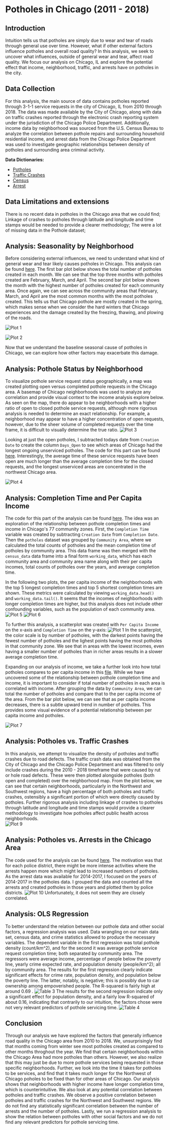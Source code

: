 # Potholes in Chicago (2011 - 2018)

## Introduction

Intuition tells us that potholes are simply due to wear and tear of roads through general use over time. However, what if other external factors influence potholes and overall road quality? In this analysis, we seek to uncover what influences, outside of general wear and tear, affect road quality. We focus our analysis on Chicago, IL and explore the potential effect that income, neighborhood, traffic, and arrests have on potholes in the city. 

## Data Collection
For this analysis, the main source of data contains potholes reported through 3-1-1 service requests in the city of Chicago, IL from 2010 through 2018. The data was made available by the City of Chicago, along with data on traffic crashes reported through the electronic crash reporting system under the jurisdiction of the Chicago Police Department. Additionally, income data by neighborhood was sourced from the U.S. Census Bureau to analyze the correlation between pothole repairs and surrounding household residential income, and arrest data from the Chicago Police Department was used to investigate geographic relationships between density of potholes and surrounding area criminal activity.

**Data Dictionaries:**
- [Potholes](data/potholes_data_dictionary.csv)
- [Traffic Crashes](data/crash_data_dictionary.csv)
- [Census](data/census_data_dictionary.csv )
- [Arrest](data/arrest_data_dictionary.csv)

## Data Limitations and extensions
There is no recent data in potholes in the Chicago area that we could find; 
Linkage of crashes to potholes through latitude and longitude and time stamps would be needed to provide a clearer methodology; 
The were a lot of missing data in the Pothole dataset; 

## Analysis: Seasonality by Neighborhood 
Before considering external influences, we need to understand what kind of general wear and tear likely causes potholes in Chicago. This analysis can be found [here](code/potholes_by_month.ipynb). The first bar plot below shows the total number of potholes created in each month. We can see that the top three months with potholes created are February, March, and April. The second bar plot below shows the month with the highest number of potholes created for each community area. Once again, we can see across the community areas that February, March, and April are the most common months with the most potholes created. This tells us that Chicago pothole are mostly created in the spring, which makes sense when we consider the hard winters that Chicago experiences and the damage created by the freezing, thawing, and plowing of the roads. 

![Plot 1](artifacts/counts_by_month.png)

![Plot 2](artifacts/top_months.png)

Now that we understand the baseline seasonal cause of potholes in Chicago, we can explore how other factors may exacerbate this damage. 

## Analysis: Pothole Status by Neighborhood
To visualize pothole service request status geographically, a map was created plotting open versus completed pothole requests in the Chicago area. A basemap of Chicago neighborhoods was used to analyze any correlation and provide visual context to the income analysis explore below. As seen on the map, there do appear to be neighborhoods with a higher ratio of open to closed pothole service requests, although more rigorous analysis is needed to determine an exact relationship. For example, a neighborhood may appear to have a higher concentration of open requests, however, due to the sheer volume of completed requests over the time frame, it is difficult to visually determine the true ratio.
![Plot 3](artifacts/pothole_status_map.png)

Looking at just the open potholes, I subtracted todays date from `Creation Date` to create the column `Days_Open` to see which areas of Chicago had the longest ongoing unserviced potholes. The code for this part can be found [here](code/open_potholes_map.ipynb). Interestingly, the average time of these service requests have been open are much longer than the average completion time for the closed requests, and the longest unserviced areas are concentrated in the northwest Chicago area.

![Plot 4](artifacts/open_potholes.png)


## Analysis: Completion Time and Per Capita Income
The code for this part of the analysis can be found [here](code/census-pot.ipynb).
The idea was an exploration of the relationship between pothole completion times and income in Chicago's 77 community zones. First, the `Completion Time` variable was created by subtracting `Creation Date` from `Completion Date`. Then the `potholes` dataset was grouped by `Community Area`, where we calculated the total counts of potholes and the mean completion time of potholes by community area. This data frame was then merged with the `census_data` data frame into a final form `working_data`, which has each community area and community area name along with their per capita incomes, total counts of potholes over the years, and average completion time.

In the following two plots, the per capita income of the neighborhoods with the top 5 longest completion times and top 5 shortest completion times are shown. These metrics were calculated by viewing `working_data.head() ` and `working_data.tail()`. It seems that the incomes of neighborhoods with longer completion times are higher, but this analysis does not include other confounding variables, such as the population of each community area.
![Plot 5](artifacts/top_5.png)
![Plot 6](artifacts/bottom_5.png)

To further this analysis, a scatterplot was created with `Per Capita Income` on the x-axis and `Completion Time` on the y-axis: ![Plot 1](artifacts/income_scatter.png)
In the scatterplot, the color scale is by number of potholes, with the darkest points having the fewest number of potholes and the lighest points having the most potholes in that community zone. We see that in areas with the lowest incomes, even having a smaller number of potholes than in richer areas results in a slower average completion time.

Expanding on our analysis of income, we take a further look into how total potholes compares to per capita income in this [file](code/potholes_by_income.ipynb). While we have uncovered some of the relationship between pothole completion time and income, it is important to consider if total number of potholes in each area is correlated with income. After grouping the data by `Community Area`, we can total the number of potholes and compare that to the per capita income of the area.  From the bar plot below, we can see that as per capita income decreases, there is a subtle upward trend in number of potholes. This provides some visual evidence of a potential relationship between per capita income and potholes. 

![Plot 7](artifacts/counts_by_income.png)

## Analysis: Potholes vs. Traffic Crashes
In this analysis, we attempt to visualize the density of potholes and traffic crashes due to road defects. The traffic crash data was obtained from the City of Chicago and the Chicago Police Department and was filtered to only include crashes during the 2010 - 2018 timeframe that were caused by rut or hole road defects. These were then plotted alongside potholes (both open and completed) over the neighborhood map. From the plot below, we can see that certain neighborhoods, particularly in the Northwest and Southwest regions, have a high percentage of both potholes and traffic crashes, ostensibly a significant portion of which were directly caused by potholes. Further rigorous analysis including linkage of crashes to potholes through latitude and longitude and time stamps would provide a clearer methodology to investigate how potholes affect public health across neighborhoods.  
![Plot 9](artifacts/dualmap.png)

## Analysis: Potholes vs. Arrests in the Chicago Area
The code used for the analysis can be found [here](code/arrestdata.ipynb).
The motivation was that for each police district, there might be more intense activities where the arrests happen more which might lead to increased numbers of potholes. As the arrest data was available for 2014-2017, I focused on the years of 2014-2017 in the potholes data. I grouped the data and counted all the arrests and created potholes in those years and plotted them by police districts.
![Plot 10](artifacts/arrests_and_potholes.png)
Unfortunately, it does not seem they are closely correlated.

## Analysis: OLS Regression
To better understand the relation between our pothole data and other social factors, a regression analysis was used. Data wrangling on our main data set, census data, and crime statistics allowed to produce the necessary variables. The dependent variable in the first regression was total pothole density (count/km^2), and for the second it was average pothole service request completion time; both separated by community area. The regressors were average income, percentage of people below the poverty line, yearly crime expected rate, and population density (people/km^2); all by community area.
The results for the first regression clearly indicate significant effects for crime rate, population density, and population below the poverty line. The latter, notably, is negative; this is possibly due to car ownership among empoverished people. The R-squared is fairly high at around 0.69 .
![Table 3](artifacts/reg1.png)
The results for the second regression indicate only a significant effect for population density, and a fairly low R-squared of about 0.16, indicating that contrarily to our intuition, the factors chose were not very relevant predictors of pothole servicing time.
![Table 4](artifacts/reg2.png)

## Conclusion

Through our analysis we have explored the factors that generally influence road quality in the Chicago area from 2010 to 2018. We, unsurprisingly find that months coming from winter see most potholes created as compared to other months throghout the year. We find that certain neighborhoods within the Chicago Area had more potholes than others. However, we also realize that this may just be due to more pothole services being requested in those specific neighborhoods. Further, we look into the time it takes for potholes to be services,  and find that it takes much longer for the Northwest of Chicago poholes to be fixed than for other areas of Chicago. Our analysis shows that neighborhoods with higher income have longer completion time, which is counterintuitive.  We also look at any potential correlation between potholes and traffic crashes. We observe a positive correlation between potholes and traffic crashes for the Northwest and Southwest regions. We do not find any statistically significant correlation between the number of arrests and the number of potholes. Lastly, we run a regression analysis to show the relation between potholes with other social factors and we do not find any relevant predictors for pothole servicing time. 
